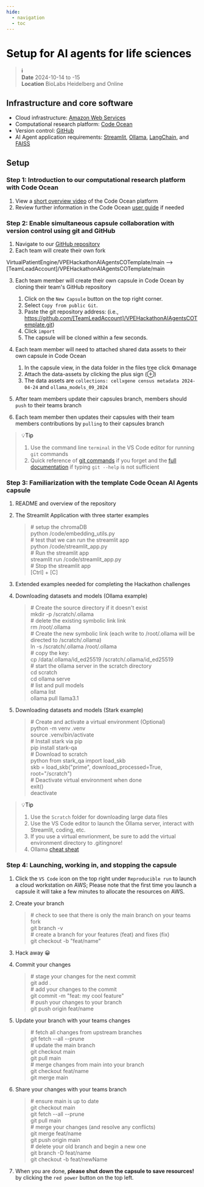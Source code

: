 ```yaml
---
hide:
  - navigation
  - toc
---
```


# <font color=black>Setup for AI agents for life sciences</font>
> <font color=black>ℹ️</font><br>
> **Date** 2024-10-14 to -15<br>
> **Location** BioLabs Heidelberg and Online<br>

## Infrastructure and core software
- Cloud infrastructure: [Amazon Web Services](https://aws.amazon.com/de/)
- Computational research platform: [Code Ocean](https://codeocean.com/)
- Version control: [GitHub](https://github.com/VirtualPatientEngine)
- AI Agent application requirements: [Streamlit](https://streamlit.io/), [Ollama](https://ollama.com/), [LangChain](https://www.langchain.com/), and [FAISS](https://github.com/facebookresearch/faiss)

## Setup
### Step 1: Introduction to our computational research platform with Code Ocean
1. View a [short overview video](https://www.youtube.com/watch?v=k_qddEpTEjo) of the Code Ocean platform
2. Review further information in the Code Ocean [user guide](https://docs.codeocean.com/user-guide) if needed

### Step 2: Enable simultaneous capsule collaboration with version control using git and GitHub
1. Navigate to our [GitHub repository](https://github.com/VirtualPatientEngine/VPEHackathonAIAgentsCOTemplate)
2. Each team will create their own fork

VirtualPatientEngine/VPEHackathonAIAgentsCOTemplate/main --> [TeamLeadAccount]/VPEHackathonAIAgentsCOTemplate/main

3. Each team member will create their own capsule in Code Ocean by cloning their team's GitHub repository

    1. Click on the `New Capsule` button on the top right corner.
    2. Select `Copy from public Git`.
    3. Paste the git repository address: (i.e., https://github.com/[TeamLeadAccount]/VPEHackathonAIAgentsCOTemplate.git)
    4. Click `import`
    5. The capsule will be cloned within a few seconds.

4. Each team member will need to attached shared data assets to their own capsule in Code Ocean

    1. In the capsule view, in the data folder in the files tree click ⚙️manage
    2. Attach the data-assets by clicking the plus sign (⊕)
    3. The data assets are `collections: cellxgene census metadata 2024-04-24` and `ollama_models_09_2024`

4. After team members update their capsules branch, members should `push` to their teams branch
5. Each team member then updates their capsules with their team members contributions by `pulling` to their capsules branch

> <font color=black>💡Tip</font><br>
> 1. Use the command line `terminal` in the VS Code editor for running `git` commands <br>
> 2. Quick reference of [git commands](https://www.geeksforgeeks.org/git-cheat-sheet/) if you forget and the [full documentation](https://git-scm.com/docs/git) if typing `git --help` is not sufficient

### Step 3: Familiarization with the template Code Ocean AI Agents capsule
1. README and overview of the repository
2. The Streamlit Application with three starter examples

    > \# setup the chromaDB<br>
    > python /code/embedding_utils.py<br>
    > \# test that we can run the streamlit app<br>
    > python /code/streamlit_app.py<br>
    > \# Run the streamlit app<br>
    > streamlit run /code/streamlit_app.py<br>
    > \# Stop the streamlit app<br>
    > [Ctrl] + [C]

3. Extended examples needed for completing the Hackathon challenges
4. Downloading datasets and models (Ollama example)

    > \# Create the source directory if it doesn't exist<br>
    > mkdir -p /scratch/.ollama<br>
    > \# delete the existing symbolic link link<br>
    > rm /root/.ollama<br>
    > \# Create the new symbolic link (each write to /root/.ollama will be directed to /scratch/.ollama)<br>
    > ln -s  /scratch/.ollama /root/.ollama<br>
    > \# copy the key:<br>
    > cp /data/.ollama/id_ed25519 /scratch/.ollama/id_ed25519<br>
    > \# start the ollama server in the scratch directory<br>
    > cd scratch<br>
    > cd ollama serve<br>
    > \# list and pull models<br>
    > ollama list<br>
    > ollama pull llama3.1<br>

5. Downloading datasets and models (Stark example)

    > \# Create and activate a virtual environment (Optional)<br>
    > python -m venv .venv<br>
    > source .venv/bin/activate<br>
    > \# Install stark via pip<br>
    > pip install stark-qa<br>
    > \# Download to scratch<br>
    > python
    > from stark_qa import load_skb<br>
    > skb = load_skb("prime", download_processed=True, root="/scratch")<br>
    > \# Deactivate virtual environment when done<br>
    > exit()<br>
    > deactivate<br>

> <font color=black>💡Tip</font><br>
> 1. Use the `Scratch` folder for downloading large data files<br>
> 2. Use the VS Code editor to launch the Ollama server, interact with Streamlit, coding, etc.<br>
> 3. If you use a virtual envrionment, be sure to add the virtual environment directory to .gitingnore!<br>
> 4. Ollama [cheat sheat](https://secretdatascientist.com/ollama-cheatsheet/)<br>

### Step 4: Launching, working in, and stopping the capsule
1. Click the `VS Code` icon on the top right under `Reproducible run` to launch a cloud workstation on AWS; Please note that the first time you launch a capsule it will take a few minutes to allocate the resources on AWS.
2. Create your branch 

    > \# check to see that there is only the main branch on your teams fork<br>
    > git branch -v<br>
    > \# create a branch for your features (feat) and fixes (fix)<br>
    > git checkout -b "feat/name"<br>

3. Hack away 😀
4. Commit your changes

    > \# stage your changes for the next commit<br>
    > git add .<br>
    > \# add your changes to the commit<br>
    > git commit -m "feat: my cool feature"<br>
    > \# push your changes to your branch<br>
    > git push origin feat/name<br>

5. Update your branch with your teams changes

    > \# fetch all changes from upstream branches<br>
    > git fetch --all --prune<br>
    > \# update the main branch<br>
    > git checkout main<br>
    > git pull main<br>
    > \# merge changes from main into your branch<br>
    > git checkout feat/name<br>
    > git merge main<br>

6. Share your changes with your teams branch

    > \# ensure main is up to date<br>
    > git checkout main<br>
    > git fetch --all --prune<br>
    > git pull main<br>
    > \# merge your changes (and resolve any conflicts)<br>
    > git merge feat/name<br>
    > git push origin main<br>
    > \# delete your old branch and begin a new one<br>
    > git branch -D feat/name<br>
    > git checkout -b feat/newName<br>

7. When you are done, **please shut down the capsule to save resources!** by clicking the `red power` button on the top left.